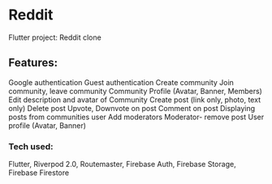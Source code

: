 # Reddit

Flutter project: Reddit clone

## Features:
Google authentication
Guest authentication
Create community
Join community, leave community
Community Profile (Avatar, Banner, Members)
Edit description and avatar of Community
Create post (link only, photo, text only)
Delete post
Upvote, Downvote on post
Comment on post
Displaying posts from communities user
Add moderators
Moderator- remove post
User profile (Avatar, Banner)

### Tech used: 
Flutter, Riverpod 2.0, Routemaster, Firebase Auth, Firebase Storage, Firebase Firestore

